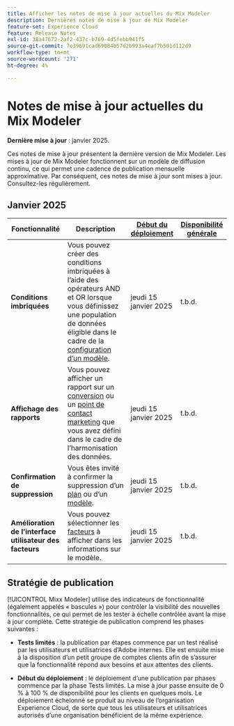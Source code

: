 ```yaml
---
title: Afficher les notes de mise à jour actuelles du Mix Modeler
description: Dernières notes de mise à jour de Mix Modeler
feature-set: Experience Cloud
feature: Release Notes
exl-id: 38a47672-2af2-437c-b769-4d5febb941f5
source-git-commit: 7e39691cad69084b57d2b993a4eaf7b501d112d9
workflow-type: tm+mt
source-wordcount: '271'
ht-degree: 4%

---
```


# Notes de mise à jour actuelles du Mix Modeler

**Dernière mise à jour** : janvier 2025.

Ces notes de mise à jour présentent la dernière version de Mix Modeler. Les mises à jour de Mix Modeler fonctionnent sur un modèle de diffusion continu, ce qui permet une cadence de publication mensuelle approximative. Par conséquent, ces notes de mise à jour sont mises à jour. Consultez-les régulièrement.

## Janvier 2025

| Fonctionnalité | Description | [ Début du déploiement ](#release-strategy) | [Disponibilité générale](#release-strategy) |
|---|---|---|---|
| **Conditions imbriquées** | Vous pouvez créer des conditions imbriquées à l’aide des opérateurs AND et OR lorsque vous définissez une population de données éligible dans le cadre de la [configuration d’un modèle](/help/models/create.md#configure). | jeudi 15 janvier 2025 | t.b.d. |
| **Affichage des rapports** | Vous pouvez afficher un rapport sur un [conversion](/help/harmonize-data/conversions.md#view-report) ou un [point de contact marketing](/help/harmonize-data/marketing-touchpoints.md#view-report) que vous avez défini dans le cadre de l’harmonisation des données. | jeudi 15 janvier 2025 | t.b.d. |
| **Confirmation de suppression** | Vous êtes invité à confirmer la suppression d’un [plan](/help/plans/overview.md#delete-plans) ou d’un [modèle](/help/models/overview.md#delete-models). | jeudi 15 janvier 2025 | t.b.d. |
| **Amélioration de l’interface utilisateur des facteurs** | Vous pouvez sélectionner les [facteurs](/help/models/insights.md#factors-beta) à afficher dans les informations sur le modèle. | jeudi 15 janvier 2025 | t.b.d. |

## Stratégie de publication

[!UICONTROL Mixx Modeler] utilise des indicateurs de fonctionnalité (également appelés « bascules ») pour contrôler la visibilité des nouvelles fonctionnalités, ce qui permet de les tester à échelle contrôlée avant la mise à jour complète. Cette stratégie de publication comprend les phases suivantes :

* **Tests limités** : la publication par étapes commence par un test réalisé par les utilisateurs et utilisatrices d’Adobe internes. Elle est ensuite mise à la disposition d’un petit groupe de comptes clients afin de s’assurer que la fonctionnalité répond aux besoins et aux attentes des clients.

* **Début du déploiement** : le déploiement d’une publication par phases commence par la phase Tests limités. La mise à jour passe ensuite de 0 % à 100 % de disponibilité pour les clients en quelques mois. Le déploiement échelonné se produit au niveau de l’organisation Experience Cloud, de sorte que tous les utilisateurs et utilisatrices autorisés d’une organisation bénéficient de la même expérience.
